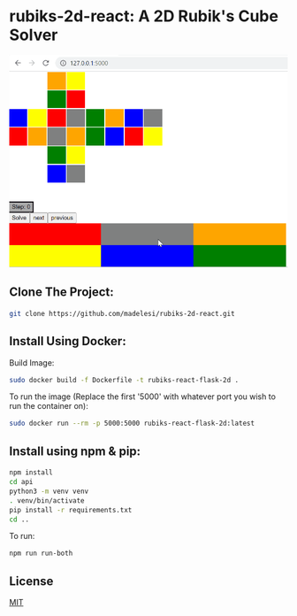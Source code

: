 # rubiks-2d-react: A 2D Rubik's Cube Solver
![Alt text](/rubiks-2d-react-gif.gif?raw=true "Demo")

## Clone The Project:
```bash
git clone https://github.com/madelesi/rubiks-2d-react.git
```
## Install Using Docker:
Build Image:
```bash
sudo docker build -f Dockerfile -t rubiks-react-flask-2d .
```
To run the image (Replace the first '5000' with whatever port you wish to run the container on):
```bash
sudo docker run --rm -p 5000:5000 rubiks-react-flask-2d:latest
```

## Install using npm & pip:
```bash
npm install
cd api
python3 -m venv venv
. venv/bin/activate
pip install -r requirements.txt
cd ..
```
To run:
```bash
npm run run-both
```

## License
[MIT](https://choosealicense.com/licenses/mit/)